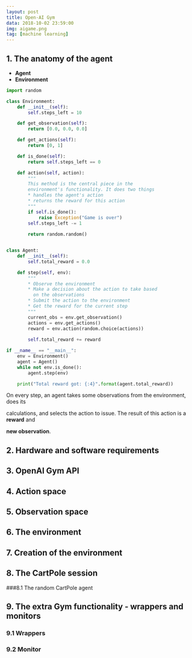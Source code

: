 ```yaml
---
layout: post
title: Open-AI Gym
data: 2018-10-02 23:59:00
img: aigame.png
tag: [machine learning]
---
```


## 1. The anatomy of the agent

* **Agent** 
* **Environment**

```python
import random

class Environment:
    def __init__(self):
        self.steps_left = 10

    def get_observation(self):
        return [0.0, 0.0, 0.0]

    def get_actions(self):
        return [0, 1]

    def is_done(self):
        return self.steps_left == 0

    def action(self, action):
        """
        This method is the central piece in the
        environment's functionality. It does two things
        * handles the agent's action
        * returns the reward for this action
        """
        if self.is_done():
            raise Exception("Game is over")
        self.steps_left -= 1
        
        return random.random()


class Agent:
    def __init__(self):
        self.total_reward = 0.0

    def step(self, env):
        """
        * Observe the environment
        * Make a decision about the action to take based
          on the observations
        * Submit the action to the environment
        * Get the reward for the current step
        """
        current_obs = env.get_observation()
        actions = env.get_actions()
        reward = env.action(random.choice(actions))
        
        self.total_reward += reward

if __name__ == "__main__":
    env = Environment()
    agent = Agent()
    while not env.is_done():
        agent.step(env)

    print("Total reward got: {:4}".format(agent.total_reward))
```

On every step, an agent takes some observations from the environment, does its  

calculations, and selects the action to issue. The result of this action is a **reward** and    

**new observation**.



## 2. Hardware and software requirements



## 3. OpenAI Gym API



## 4. Action space



## 5. Observation space



## 6. The environment



## 7. Creation of the environment



## 8. The CartPole session



###8.1 The random CartPole agent



## 9. The extra Gym functionality - wrappers and monitors



### 9.1 Wrappers



### 9.2 Monitor





